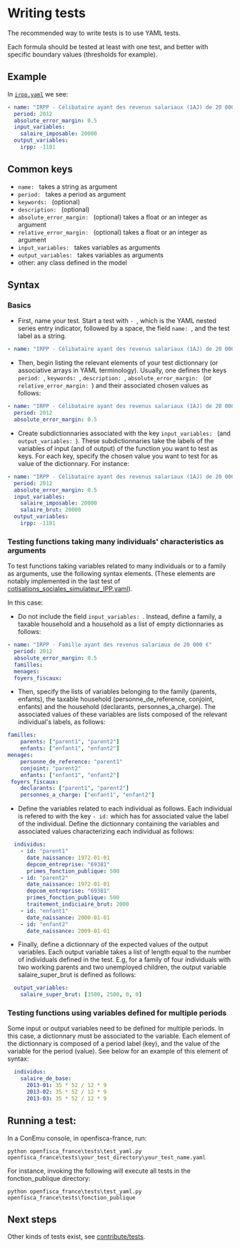 # Writing tests

The recommended way to write tests is to use YAML tests.

Each formula should be tested at least with one test, and better with specific boundary values (thresholds for example).

## Example

In [`irpp.yaml`](https://github.com/openfisca/openfisca-france/blob/master/openfisca_france/tests/formulas/irpp.yaml) we see:

```yaml
- name: "IRPP - Célibataire ayant des revenus salariaux (1AJ) de 20 000 €"
  period: 2012
  absolute_error_margin: 0.5
  input_variables:
    salaire_imposable: 20000
  output_variables:
    irpp: -1181
```

## Common keys

- `name: ` takes a string as argument
- `period: ` takes a period as argument
- `keywords: `  (optional)
- `description: ` (optional)
- `absolute_error_margin: `  (optional) takes a float or an integer as argument
- `relative_error_margin: `  (optional) takes a float or an integer as argument
- `input_variables: ` takes variables as arguments
- `output_variables: ` takes variables as arguments
- other: any class defined in the model

## Syntax
### Basics
- First, name your test. Start a test with `- `, which is the YAML nested series entry indicator, followed by a space, the field `name: `, and the test label as a string. 

```yaml
- name: "IRPP - Célibataire ayant des revenus salariaux (1AJ) de 20 000 €"
```

- Then, begin listing the relevant elements of your test dictionnary (or associative arrays in YAML terminology). Usually, one defines the keys `period: `, `keywords: `, `description: `, `absolute_error_margin: ` (or `relative_error_margin: `) and their associated chosen values as follows:

```yaml
- name: "IRPP - Célibataire ayant des revenus salariaux (1AJ) de 20 000 €"
  period: 2012
  absolute_error_margin: 0.5
```

- Create subdictionnaries associated with the key `input_variables: ` (and `output_variables: `). These subdictionnaries take the labels of the variables of input (and of output) of the function you want to test as keys. For each key, specify the chosen value you want to test for as value of the dictionnary. For instance:

```yaml
- name: "IRPP - Célibataire ayant des revenus salariaux (1AJ) de 20 000 €"
  period: 2012
  absolute_error_margin: 0.5
  input_variables:
    salaire_imposable: 20000
    salaire_brut: 20000
  output_variables:
    irpp: -1181
```

### Testing functions taking many individuals' characteristics as arguments

To test functions taking variables related to many individuals or to a family as arguments, use the following syntax elements. (These elements are notably implemented in the last test of [cotisations_sociales_simulateur_IPP.yaml](https://github.com/openfisca/openfisca-france/blob/master/openfisca_france/tests/fonction_publique/cotisations_sociales_simulateur_IPP.yaml#L241-L300)).

In this case:

- Do not include the field `input_variables: `. Instead, define a family, a taxable household and a household as a list of empty dictionnaries as follows:
```yaml
- name: "IRPP - Famille ayant des revenus salariaux de 20 000 €"
  period: 2012
  absolute_error_margin: 0.5
  familles:
  menages:
  foyers_fiscaux:
```

- Then, specify the lists of variables belonging to the family (parents, enfants), the taxable household (personne_de_reference, conjoint, enfants) and the household (declarants, personnes_a_charge). The associated values of these variables are lists composed of the relevant individual's labels, as follows:

```yaml
familles:
    parents: ["parent1", "parent2"]
    enfants: ["enfant1", "enfant2"]
menages:
    personne_de_reference: "parent1"
    conjoint: "parent2"
    enfants: ["enfant1", "enfant2"]
 foyers_fiscaux:
    declarants: ["parent1", "parent2"]
    personnes_a_charge: ["enfant1", "enfant2"]
```

- Define the variables related to each individual as follows. Each individual is refered to with the key `- id:` which has for associated value the label of the individual. Define the dictionnary containing the variables and associated values characterizing each individual as follows:
```yaml
  individus:
    - id: "parent1"
      date_naissance: 1972-01-01
      depcom_entreprise: "69381"
      primes_fonction_publique: 500
    - id: "parent2"
      date_naissance: 1972-01-01
      depcom_entreprise: "69381"
      primes_fonction_publique: 500
      traitement_indiciaire_brut: 2000
    - id: "enfant1"
      date_naissance: 2000-01-01
    - id: "enfant2"
      date_naissance: 2009-01-01
```

- Finally, define a dictionnary of the expected values of the output variables. Each output variable takes a list of length equal to the number of individuals defined in the test. E.g, for a family of four individuals with two working parents and two unemployed children, the output variable salaire_super_brut is defined as follows:
```yaml
  output_variables:
    salaire_super_brut: [3500, 2500, 0, 0]
```
### Testing functions using variables defined for multiple periods

Some input or output variables need to be defined for multiple periods. In this case, a dictionnary must be associated to the variable. Each element of the dictionnary is composed of a period label (key), and the value of the variable for the period (value). See below for an example of this element of syntax:

```yaml
  individus:
    salaire_de_base:
      2013-01: 35 * 52 / 12 * 9
      2013-02: 35 * 52 / 12 * 9
      2013-03: 35 * 52 / 12 * 9
```

## Running a test:

In a ConEmu console, in openfisca-france, run:
```
python openfisca_france\tests\test_yaml.py openfisca_france\tests\your_test_directory\your_test_name.yaml
```

For instance, invoking the following will execute all tests in the fonction_publique directory:
```
python openfisca_france\tests\test_yaml.py openfisca_france\tests\fonction_publique 
```

## Next steps

Other kinds of tests exist, see [contribute/tests](../contribute/tests.html).
